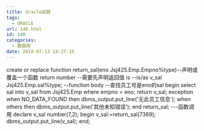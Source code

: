 ```yaml
---
title: Oracle函数
tags:
  - ORACLE
url: 140.html
id: 140
categories:
  - 数据库
date: 2018-07-13 14:27:15
---
```


create or replace function return_sal(eno Jsj425.Emp.Empno%type)--声明或覆盖一个函数
return number --需要先声明返回值
    is  --is/as
v_sal Jsj425.Emp.sal%type;
--function body
--查找员工号是eno的sal
begin
  select sal into v_sal from Jsj425.Emp where empno = eno;
  return v_sal;
exception 
  when NO\_DATA\_FOUND then
    dbms\_output.put\_line('无此员工信息');
  when others then 
    dbms\_output.put\_line('其他未知错误');
 end return_sal;
 ---函数调用
 declare 
  v_sal number(7,2);
  begin
    v\_sal:=return\_sal(7369);
    dbms\_output.put\_line(v_sal);
  end;